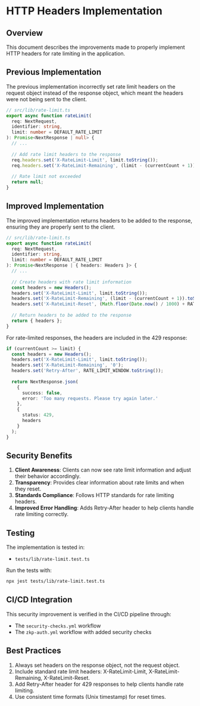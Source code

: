 # HTTP Headers Implementation

## Overview

This document describes the improvements made to properly implement HTTP headers for rate limiting in the application.

## Previous Implementation

The previous implementation incorrectly set rate limit headers on the request object instead of the response object, which meant the headers were not being sent to the client.

```typescript
// src/lib/rate-limit.ts
export async function rateLimit(
  req: NextRequest,
  identifier: string,
  limit: number = DEFAULT_RATE_LIMIT
): Promise<NextResponse | null> {
  // ...
  
  // Add rate limit headers to the response
  req.headers.set('X-RateLimit-Limit', limit.toString());
  req.headers.set('X-RateLimit-Remaining', (limit - (currentCount + 1)).toString());
  
  // Rate limit not exceeded
  return null;
}
```

## Improved Implementation

The improved implementation returns headers to be added to the response, ensuring they are properly sent to the client.

```typescript
// src/lib/rate-limit.ts
export async function rateLimit(
  req: NextRequest,
  identifier: string,
  limit: number = DEFAULT_RATE_LIMIT
): Promise<NextResponse | { headers: Headers }> {
  // ...
  
  // Create headers with rate limit information
  const headers = new Headers();
  headers.set('X-RateLimit-Limit', limit.toString());
  headers.set('X-RateLimit-Remaining', (limit - (currentCount + 1)).toString());
  headers.set('X-RateLimit-Reset', (Math.floor(Date.now() / 1000) + RATE_LIMIT_WINDOW).toString());
  
  // Return headers to be added to the response
  return { headers };
}
```

For rate-limited responses, the headers are included in the 429 response:

```typescript
if (currentCount >= limit) {
  const headers = new Headers();
  headers.set('X-RateLimit-Limit', limit.toString());
  headers.set('X-RateLimit-Remaining', '0');
  headers.set('Retry-After', RATE_LIMIT_WINDOW.toString());
  
  return NextResponse.json(
    {
      success: false,
      error: 'Too many requests. Please try again later.'
    },
    { 
      status: 429,
      headers
    }
  );
}
```

## Security Benefits

1. **Client Awareness**: Clients can now see rate limit information and adjust their behavior accordingly.
2. **Transparency**: Provides clear information about rate limits and when they reset.
3. **Standards Compliance**: Follows HTTP standards for rate limiting headers.
4. **Improved Error Handling**: Adds Retry-After header to help clients handle rate limiting correctly.

## Testing

The implementation is tested in:

- `tests/lib/rate-limit.test.ts`

Run the tests with:

```bash
npx jest tests/lib/rate-limit.test.ts
```

## CI/CD Integration

This security improvement is verified in the CI/CD pipeline through:

- The `security-checks.yml` workflow
- The `zkp-auth.yml` workflow with added security checks

## Best Practices

1. Always set headers on the response object, not the request object.
2. Include standard rate limit headers: X-RateLimit-Limit, X-RateLimit-Remaining, X-RateLimit-Reset.
3. Add Retry-After header for 429 responses to help clients handle rate limiting.
4. Use consistent time formats (Unix timestamp) for reset times.
